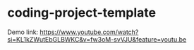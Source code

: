 # coding-project-template

Demo link: https://www.youtube.com/watch?si=KL1kZWutEbGLBWKC&v=fw3oM-svVJU&feature=youtu.be
